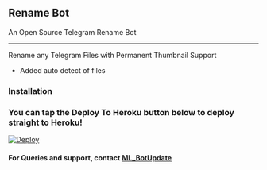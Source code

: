## Rename Bot 

An Open Source Telegram Rename Bot

---
Rename any Telegram Files with Permanent Thumbnail Support

* Added auto detect of files


### Installation


### You can tap the Deploy To Heroku button below to deploy straight to Heroku!
[![Deploy](https://www.herokucdn.com/deploy/button.svg)](https://heroku.com/deploy?template=https://github.com/Thor-Ragnarok/ML-Renamer)


#### For Queries and support, contact [ML_BotUpdate](https://telegram.dog/ML_BotUpdates)
